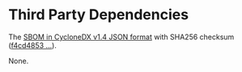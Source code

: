 # Third Party Dependencies

<!--[[[fill sbom_sha256()]]]-->
The [SBOM in CycloneDX v1.4 JSON format](https://git.sr.ht/~sthagen/koordinaatit/blob/default/etc/sbom/cdx.json) with SHA256 checksum ([f4cd4853 ...](https://git.sr.ht/~sthagen/koordinaatit/blob/default/etc/sbom/cdx.json.sha256 "sha256:f4cd48534ecc0a9f7750ed02e0e31637e10b02a5105baa7a78657bc1aaaa488f")).
<!--[[[end]]] (checksum: deb33205545a08094265290a0ab419c3)-->

None.

